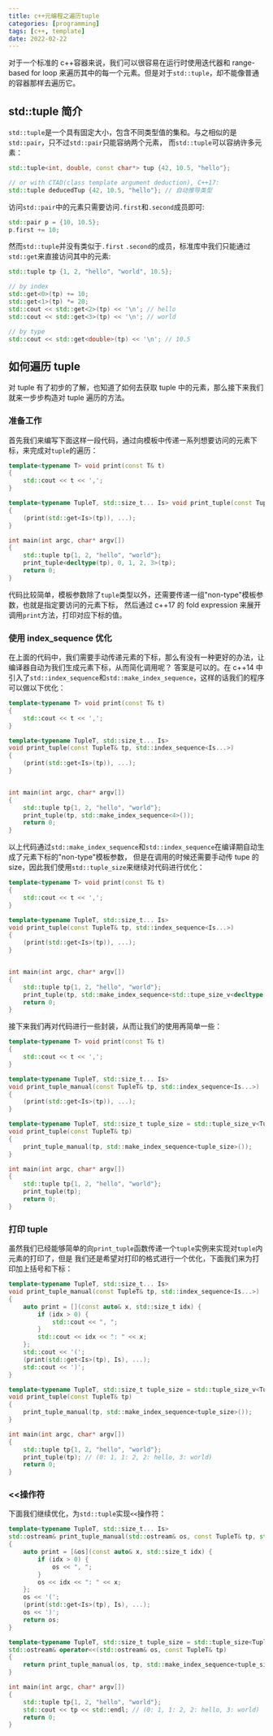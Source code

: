 ```yaml
---
title: c++元编程之遍历tuple
categories: [programming]
tags: [c++, template]
date: 2022-02-22
---
```


对于一个标准的 c++容器来说，我们可以很容易在运行时使用迭代器和 range-based for
loop 来遍历其中的每一个元素。但是对于`std::tuple`，却不能像普通的容器那样去遍历它。

## std::tuple 简介

`std::tuple`是一个具有固定大小，包含不同类型值的集和。与之相似的是`std::pair`，只不过`std::pair`只能容纳两个元素，
而`std::tuple`可以容纳许多元素：

```cpp
std::tuple<int, double, const char*> tup {42, 10.5, "hello"};

// or with CTAD(class template argument deduction), C++17:
std::tuple deducedTup {42, 10.5, "hello"}; // 自动推导类型
```

访问`std::pair`中的元素只需要访问`.first`和`.second`成员即可:

```cpp
std::pair p = {10, 10.5};
p.first += 10;
```

然而`std::tuple`并没有类似于`.first`
`.second`的成员，标准库中我们只能通过`std::get`来直接访问其中的元素:

```cpp
std::tuple tp {1, 2, "hello", "world", 10.5};

// by index
std::get<0>(tp) += 10;
std::get<1>(tp) *= 20;
std::cout << std::get<2>(tp) << '\n'; // hello
std::cout << std::get<3>(tp) << '\n'; // world

// by type
std::cout << std::get<double>(tp) << '\n'; // 10.5
```

## 如何遍历 tuple

对 tuple 有了初步的了解，也知道了如何去获取 tuple 中的元素，那么接下来我们就来一步步构造对 tuple 遍历的方法。

### 准备工作

首先我们来编写下面这样一段代码，通过向模板中传递一系列想要访问的元素下标，来完成对`tuple`的遍历：

```cpp
template<typename T> void print(const T& t)
{
    std::cout << t << ',';
}

template<typename TupleT, std::size_t... Is> void print_tuple(const TupleT& tp)
{
    (print(std::get<Is>(tp)), ...);
}

int main(int argc, char* argv[])
{
    std::tuple tp{1, 2, "hello", "world"};
    print_tuple<decltype(tp), 0, 1, 2, 3>(tp);
    return 0;
}
```

代码比较简单，模板参数除了`tuple`类型以外，还需要传递一组"non-type"模板参数，也就是指定要访问的元素下标，
然后通过 c++17 的 fold expression 来展开调用`print`方法，打印对应下标的值。

### 使用 index_sequence 优化

在上面的代码中，我们需要手动传递元素的下标，那么有没有一种更好的办法，让编译器自动为我们生成元素下标，从而简化调用呢？
答案是可以的。在 c++14 中引入了`std::index_sequence`和`std::make_index_sequence`，这样的话我们的程序可以做以下优化：

```cpp
template<typename T> void print(const T& t)
{
    std::cout << t << ',';
}

template<typename TupleT, std::size_t... Is>
void print_tuple(const TupleT& tp, std::index_sequence<Is...>)
{
    (print(std::get<Is>(tp)), ...);
}


int main(int argc, char* argv[])
{
    std::tuple tp{1, 2, "hello", "world"};
    print_tuple(tp, std::make_index_sequence<4>());
    return 0;
}
```

以上代码通过`std::make_index_sequence`和`std::index_sequence`在编译期自动生成了元素下标的"non-type"模板参数，
但是在调用的时候还需要手动传 tupe 的 size，因此我们使用`std::tuple_size`来继续对代码进行优化：

```cpp
template<typename T> void print(const T& t)
{
    std::cout << t << ',';
}

template<typename TupleT, std::size_t... Is>
void print_tuple(const TupleT& tp, std::index_sequence<Is...>)
{
    (print(std::get<Is>(tp)), ...);
}


int main(int argc, char* argv[])
{
    std::tuple tp{1, 2, "hello", "world"};
    print_tuple(tp, std::make_index_sequence<std::tupe_size_v<decltype(tp)>>());
    return 0;
}
```

接下来我们再对代码进行一些封装，从而让我们的使用再简单一些：

```cpp
template<typename T> void print(const T& t)
{
    std::cout << t << ',';
}

template<typename TupleT, std::size_t... Is>
void print_tuple_manual(const TupleT& tp, std::index_sequence<Is...>)
{
    (print(std::get<Is>(tp)), ...);
}

template<typename TupleT, std::size_t tuple_size = std::tuple_size_v<TupleT>>
void print_tuple(const TupleT& tp)
{
    print_tuple_manual(tp, std::make_index_sequence<tuple_size>());
}

int main(int argc, char* argv[])
{
    std::tuple tp{1, 2, "hello", "world"};
    print_tuple(tp);
    return 0;
}
```

### 打印 tuple

虽然我们已经能够简单的向`print_tuple`函数传递一个`tuple`实例来实现对`tuple`内元素的打印了，但是
我们还是希望对打印的格式进行一个优化，下面我们来为打印加上括号和下标：

```cpp
template<typename TupleT, std::size_t... Is>
void print_tuple_manual(const TupleT& tp, std::index_sequence<Is...>)
{
    auto print = [](const auto& x, std::size_t idx) {
        if (idx > 0) {
            std::cout << ", ";
        }
        std::cout << idx << ": " << x;
    };
    std::cout << '(';
    (print(std::get<Is>(tp), Is), ...);
    std::cout << ')';
}

template<typename TupleT, std::size_t tuple_size = std::tuple_size_v<TupleT>>
void print_tuple(const TupleT& tp)
{
    print_tuple_manual(tp, std::make_index_sequence<tuple_size>());
}

int main(int argc, char* argv[])
{
    std::tuple tp{1, 2, "hello", "world"};
    print_tuple(tp); // (0: 1, 1: 2, 2: hello, 3: world)
    return 0;
}
```

### \<\<操作符

下面我们继续优化，为`std::tuple`实现`<<`操作符：

```cpp
template<typename TupleT, std::size_t... Is>
std::ostream& print_tuple_manual(std::ostream& os, const TupleT& tp, std::index_sequence<Is...>)
{
    auto print = [&os](const auto& x, std::size_t idx) {
        if (idx > 0) {
            os << ", ";
        }
        os << idx << ": " << x;
    };
    os << '(';
    (print(std::get<Is>(tp), Is), ...);
    os << ')';
    return os;
}

template<typename TupleT, std::size_t tuple_size = std::tuple_size<TupleT>::value>
std::ostream& operator<<(std::ostream& os, const TupleT& tp)
{
    return print_tuple_manual(os, tp, std::make_index_sequence<tuple_size>{});
}

int main(int argc, char* argv[])
{
    std::tuple tp{1, 2, "hello", "world"};
    std::cout << tp << std::endl; // (0: 1, 1: 2, 2: hello, 3: world)
    return 0;
}
```
